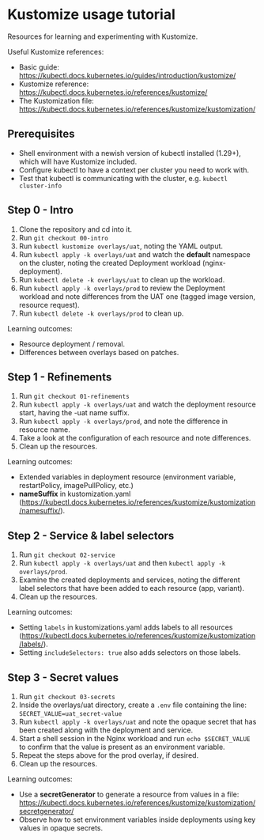 # Kustomize usage tutorial

Resources for learning and experimenting with Kustomize.

Useful Kustomize references:

- Basic guide: <https://kubectl.docs.kubernetes.io/guides/introduction/kustomize/>
- Kustomize reference: <https://kubectl.docs.kubernetes.io/references/kustomize/>
- The Kustomization file: <https://kubectl.docs.kubernetes.io/references/kustomize/kustomization/>

## Prerequisites

- Shell environment with a newish version of kubectl installed (1.29+), which will have Kustomize included.
- Configure kubectl to have a context per cluster you need to work with.
- Test that kubectl is communicating with the cluster, e.g. `kubectl cluster-info`

## Step 0 - Intro

1. Clone the repository and cd into it.
1. Run `git checkout 00-intro`
1. Run `kubectl kustomize overlays/uat`, noting the YAML output.
1. Run `kubectl apply -k overlays/uat` and watch the **default** namespace on the cluster, noting the created Deployment workload (nginx-deployment).
1. Run `kubectl delete -k overlays/uat` to clean up the workload.
1. Run `kubectl apply -k overlays/prod` to review the Deployment workload and note differences from the UAT one (tagged image version, resource request).
1. Run `kubectl delete -k overlays/prod` to clean up.

Learning outcomes:

- Resource deployment / removal.
- Differences between overlays based on patches.

## Step 1 - Refinements

1. Run `git checkout 01-refinements`
1. Run `kubectl apply -k overlays/uat` and watch the deployment resource start, having the -uat name suffix.
1. Run `kubectl apply -k overlays/prod`, and note the difference in resource name.
1. Take a look at the configuration of each resource and note differences.
1. Clean up the resources.

Learning outcomes:

- Extended variables in deployment resource (environment variable, restartPolicy, imagePullPolicy, etc.)
- **nameSuffix** in kustomization.yaml (<https://kubectl.docs.kubernetes.io/references/kustomize/kustomization/namesuffix/>).

## Step 2 - Service & label selectors

1. Run `git checkout 02-service`
1. Run `kubectl apply -k overlays/uat` and then `kubectl apply -k overlays/prod`.
1. Examine the created deployments and services, noting the different label selectors that have been added to each resource (app, variant).
1. Clean up the resources.

Learning outcomes:

- Setting `labels` in kustomizations.yaml adds labels to all resources (<https://kubectl.docs.kubernetes.io/references/kustomize/kustomization/labels/>).
- Setting `includeSelectors: true` also adds selectors on those labels.

## Step 3 - Secret values

1. Run `git checkout 03-secrets`
1. Inside the overlays/uat directory, create a `.env` file containing the line: `SECRET_VALUE=uat_secret-value`
1. Run `kubectl apply -k overlays/uat` and note the opaque secret that has been created along with the deployment and service.
1. Start a shell session in the Nginx workload and run `echo $SECRET_VALUE` to confirm that the value is present as an environment variable.
1. Repeat the steps above for the prod overlay, if desired.
1. Clean up the resources.

Learning outcomes:

- Use a **secretGenerator** to generate a resource from values in a file: <https://kubectl.docs.kubernetes.io/references/kustomize/kustomization/secretgenerator/>
- Observe how to set environment variables inside deployments using key values in opaque secrets.
